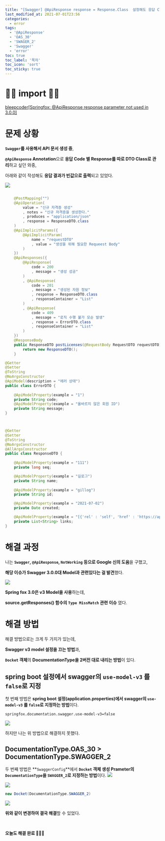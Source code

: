 ```yaml
---
title: "[Swagger] @ApiResponse response = Response.Class  설정해도 응답 Class 적용 안되는 에러 해결"
last_modified_at: 2021-07-01T23:56
categories: 
  - error
tags: 
  - '@ApiResponse' 
  - 'OAS_30' 
  - 'SWAGER_2' 
  - 'Swagger' 
  - 'error'
toc: true
toc_label: '목차'
toc_icon: 'sort'
toc_sticky: true
---
```


# 🙆‍♂️ import 🙇‍♂️

[bleepcoder[Springfox: @ApiResponse response parameter not used in 3.0.0]](https://bleepcoder.com/springfox/680455328/apiresponse-response-parameter-not-used-in-3-0-0)
# 문제 상황

**`Swagger`를 사용해서 API 문서 생성 중**,

**`@ApiResponse` Annotation**으로 **응답 Code 별 Response를 따로 DTO Class로 관리**하고 싶던 와중,

아래와 같이 작성해도 **응답 결과가 빈값으로 출력**되고 있었다.

![](https://images.velog.io/images/gillog/post/4c7c493c-ae24-41cf-b9ab-3a5c48d15c50/image.png)


```java

    @PostMapping("")
    @ApiOperation(
        value = "신규 자격증 생성"
        , notes = "신규 자격증을 생성한다."
        , produces = "application/json"
        , response = ResponseDTO.class
    )
    @ApiImplicitParams({
        @ApiImplicitParam(
            name = "requestDTO"
            , value = "생성을 위해 필요한 Requeest Body"
        )
    })
    @ApiResponses({
        @ApiResponse(
            code = 200
            , message = "생성 성공"
        )
        , @ApiResponse(
            code = 201
            , message = "생성된 자원 정보"
            , response = ResponseDTO.class
            , responseContainer = "List"
        )
        , @ApiResponse(
            code = 409
            , message = "로직 수행 불가 모순 발생"
            , response = ErrorDTO.class
            , responseContainer = "List"
        )
    })
    @ResponseBody
    public ResponseDTO postLicenses(@RequestBody RequestDTO requestDTO) {
        return new ResponseDTO();
    }
```    
    
```java    
@Getter
@Setter
@ToString
@NoArgsConstructor
@ApiModel(description = "에러 상태")
public class ErrorDTO {
    
    @ApiModelProperty(example = "1")
    private String code;
    @ApiModelProperty(example = "올바르지 않은 회원 ID")
    private String message;
}
```

```java


@Getter
@Setter
@ToString
@NoArgsConstructor
@AllArgsConstructor
public class ResponseDTO {
    
    @ApiModelProperty(example = "111")
    private long seq;

    @ApiModelProperty(example = "길로그")
    private String name;
    
    @ApiModelProperty(example = "gillog")
    private String id;

    @ApiModelProperty(example = "2021-07-02")
    private Date created;

    @ApiModelProperty(example = "[{'rel' : 'self', 'href' : 'https://api.ddaja.com/licenses/111', 'method' : 'GET'}]")
    private List<String> links;
}

```

# 해결 과정

나는 **`Swagger`, `@ApiResponse`, `NotWorking` 등으로 Google 신의 도움**을 구했고,

**해당 이슈가 Swagger 3.0.0대 Model과 관련있다는 걸 발견**했다.

![](https://images.velog.io/images/gillog/post/300b4819-14ea-4b53-b35b-2f30a1197610/image.png)

**Spring fox 3.0은 v3 Model을 사용**하는데,

**source.getResponses() 함수의 `Type MissMatch` 관련 이슈** 였다.


# 해결 방법

해결 방법으로는 크게 두 가지가 있는데,

**Swagger v3 model 설정을 끄는 방법**과,

**`Docket` 객체**의 **DocumentationType을 2버전 대로 내리는 방법**이 있다.

## spring boot 설정에서 swagger의 `use-model-v3` 를 `false`로 지정

첫 번째 방법은 **spring boot 설정(application.properties)에서 swagger의 `use-model-v3` 를 `false`로 지정하는 방법**이다.


```
springfox.documentation.swagger.use-model-v3=false
```

![](https://images.velog.io/images/gillog/post/a2f9036d-c07d-4ea3-addd-f12891f288d8/image.png)


하지만 나는 위 방법으로 해결하지 못했다.


## DocumentationType.OAS_30 > DocumentationType.SWAGGER_2

두 번째 방법은 **`SwaggerConfig`**에서 **`Docket` 객체 생성 Prameter의 `DocumentationType`을 `SWAGGER_2`로 지정하는 방법**이다.
![](https://images.velog.io/images/gillog/post/99083265-04cd-49fc-9ca8-594a07bbfdf2/image.png)



![](https://images.velog.io/images/gillog/post/ffff5d31-1aa6-4857-9fd8-a2912cad240e/image.png)

```java
new Docket(DocumentationType.SWAGGER_2)
```

![](https://images.velog.io/images/gillog/post/d390f13d-2b6b-45fd-a8ff-7018bfb0fb50/image.png)

**위와 같이 변경하여 결국 해결**할 수 있었다.

<br>

**오늘도 해결 완료 🙆🏻‍♂️**
